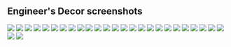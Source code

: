 
## Engineer's Decor screenshots

![](engineers-decor-v103-summary.png)
![](engineers-decor-v104a-craftinggui.png)
![](engineers-decor-crafting-table-items.png)
![](engineers-decor-v103-labfurnacegui.png)
![](engineers-decor-v103-labfurnace-electrical-speedup.png)
![](engineers-decor-v100a-concrete-stuff.png)
![](engineers-decor-v102-panzerglass.png)
![](engineers-decor-v105a-e-furnace.png)
![](engineers-decor-v105a-e-furnace-gui.png)
![](engineers-decor-v103-windows.png)
![](engineers-decor-v103-treatedwood-pole.png)
![](engineers-decor-v104a-steelpoles.png)
![](engineers-decor-v104a-double_t_supports.png)
![](engineers-decor-v103-stool-sitting.png)
![](engineers-decor-v106a-wasteincinerator.png)
![](engineers-decor-v106a-wasteincinerator-gui.png)
![](engineers-decor-v104a-redstone-valves.png)
![](engineers-decor-v106a-factorydropper.png)
![](engineers-decor-factory-dropper-gui.png)
![](engineers-decor-factory-dropper-metal-press-compression.png)
![](engineers-decor-small-mineral-smelter-vanilla-automated.png)
![](engineers-decor-small-solar-panel.png)
![](engineers-decor-small-tree-cutter.png)
![](engineers-decor-mesh-fence.png)
![](engineers-decor-factory-block-placer.png)
![](engineers-decor-small-block-breaker.png)
![](engineers-decor-small-fluid-collection-funnel.png)
